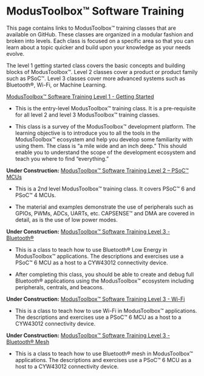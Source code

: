 # ModusToolbox™ Software Training

This page contains links to ModusToolbox™ training classes that are available on GitHub. These classes are organized in a modular fashion and broken into levels. Each class is focused on a specific area so that you can learn about a topic quicker and build upon your knowledge as your needs evolve.

The level 1 getting started class covers the basic concepts and building blocks of ModusToolbox™. Level 2 classes cover a product or product family such as PSoC™. Level 3 classes cover more advanced systems such as Bluetooth®, Wi-Fi, or Machine Learning.

[ModusToolbox™ Software Training Level 1 - Getting Started](https://github.com/infineon/training-modustoolbox-level1-getting-started)

- This is the entry-level ModusToolbox™ training class. It is a pre-requisite for all level 2 and level 3 ModusToolbox™ training classes.

- This class is a survey of the ModusToolbox™ development platform.  The learning objective is to introduce you to all the tools in the ModusToolbox™ ecosystem and help you develop some familiarity with using them.  The class is “a mile wide and an inch deep.”  This should enable you to understand the scope of the development ecosystem and teach you where to find “everything.”

**Under Construction:** [ModusToolbox™ Software Training Level 2 – PSoC™ MCUs](https://github.com/infineon/training-modustoolbox-level2-psoc)

- This is a 2nd level ModusToolbox™ training class. It covers PSoC™ 6 and PSoC™ 4 MCUs.

- The material and examples demonstrate the use of peripherals such as GPIOs, PWMs, ADCs,
UARTs, etc. CAPSENSE™ and DMA are covered in detail, as is the use of low power modes.

**Under Construction:** [ModusToolbox™ Software Training Level 3 - Bluetooth®](https://github.com/infineon/training-modustoolbox-level3-bluetooth)

- This is a class to teach how to use Bluetooth® Low Energy in ModusToolbox™ applications. The descriptions and exercises use a PSoC™ 6 MCU as a host to a CYW43012 connectivity device.

- After completing this class, you should be able to create and debug full Bluetooth® applications using the ModusToolbox™ ecosystem including peripherals, centrals, and beacons.

**Under Construction:** [ModusToolbox™ Software Training Level 3 - Wi-Fi](https://github.com/infineon/training-modustoolbox-level3-wifi)

- This is a class to teach how to use Wi-Fi in ModusToolbox™ applications. The descriptions and exercises use a PSoC™ 6 MCU as a host to a CYW43012 connectivity device.

**Under Construction:** [ModusToolbox™ Software Training Level 3 - Bluetooth® Mesh](https://github.com/infineon/training-modustoolbox-level3-bluetooth-mesh)

- This is a class to teach how to use Bluetooth® mesh in ModusToolbox™ applications. The descriptions and exercises use a PSoC™ 6 MCU as a host to a CYW43012 connectivity device.
